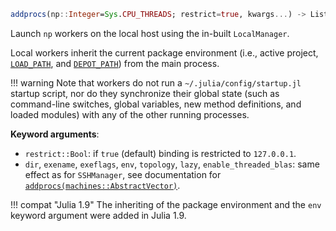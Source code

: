 ```julia
addprocs(np::Integer=Sys.CPU_THREADS; restrict=true, kwargs...) -> List of process identifiers
```

Launch `np` workers on the local host using the in-built `LocalManager`.

Local workers inherit the current package environment (i.e., active project, [`LOAD_PATH`](@ref), and [`DEPOT_PATH`](@ref)) from the main process.

!!! warning
    Note that workers do not run a `~/.julia/config/startup.jl` startup script, nor do they synchronize their global state (such as command-line switches, global variables, new method definitions, and loaded modules) with any of the other running processes.


**Keyword arguments**:

  * `restrict::Bool`: if `true` (default) binding is restricted to `127.0.0.1`.
  * `dir`, `exename`, `exeflags`, `env`, `topology`, `lazy`, `enable_threaded_blas`: same effect as for `SSHManager`, see documentation for [`addprocs(machines::AbstractVector)`](@ref).

!!! compat "Julia 1.9"
    The inheriting of the package environment and the `env` keyword argument were added in Julia 1.9.

